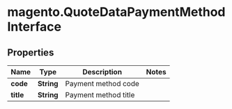 # magento.QuoteDataPaymentMethodInterface

## Properties
Name | Type | Description | Notes
------------ | ------------- | ------------- | -------------
**code** | **String** | Payment method code | 
**title** | **String** | Payment method title | 


